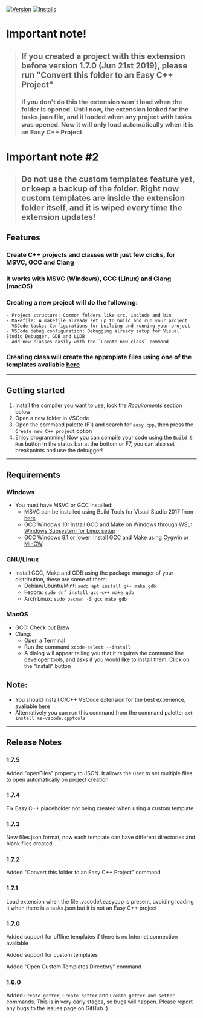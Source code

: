 [![Version][version-badge]][marketplace]
[![Installs][installs-badge]][marketplace]

# Important note!
>## If you created a project with this extension before version 1.7.0 (Jun 21st 2019), please run "Convert this folder to an Easy C++ Project"
>### If you don't do this the extension won't load when the folder is opened. Until now, the extension looked for the tasks.json file, and it loaded when any project with tasks was opened. Now it will only load automatically when it is an Easy C++ Project.

# Important note #2
>## Do not use the custom templates feature yet, or keep a backup of the folder. Right now custom templates are inside the extension folder itself, and it is wiped every time the extension updates!

## Features

### Create C++ projects and classes with just few clicks, for MSVC, GCC and Clang

### It works with MSVC (Windows), GCC (Linux) and Clang (macOS)

### Creating a new project will do the following:
    - Project structure: Common folders like src, include and bin
    - Makefile: A makefile already set up to build and run your project
    - VSCode tasks: Configurations for building and running your project
    - VSCode debug configuration: Debugging already setup for Visual Studio Debugger, GDB and LLDB
    - Add new classes easily with the `Create new class` command

### Creating class will create the appropiate files using one of the templates avaliable [here](https://github.com/acharluk/easy-cpp-projects/tree/master/templates/classes)

---

## Getting started

1. Install the compiler you want to use, look the _Requirements_ section below
2. Open a new folder in VSCode
3. Open the command palette (F1) and search for `easy cpp`, then press the `Create new C++ project` option
4. Enjoy programming! Now you can compile your code using the `Build & Run` button in the status bar at the bottom or F7, you can also set breakpoints and use the debugger!

---

## Requirements

### Windows

- You must have MSVC or GCC installed:
    + MSVC can be installed using Build Tools for Visual Studio 2017 from [here](https://www.visualstudio.com/downloads/)
    + GCC Windows 10: Install GCC and Make on Windows through WSL: [Windows Subsystem for Linux setup](https://github.com/acharluk/UsefulStuff/blob/master/windows/setup_wsl.md)
    + GCC Windows 8.1 or lower: Install GCC and Make using [Cygwin](https://www.cygwin.com/) or [MinGW](http://www.mingw.org/)

### GNU/Linux

- Install GCC, Make and GDB using the package manager of your distribution, these are some of them:
    + Debian/Ubuntu/Mint: `sudo apt install g++ make gdb`
    + Fedora: `sudo dnf install gcc-c++ make gdb`
    + Arch Linux: `sudo pacman -S gcc make gdb`

### MacOS

- GCC: Check out [Brew](https://brew.sh/)
- Clang:
    + Open a Terminal
    + Run the command `xcode-select --install`
    + A dialog will appear telling you that it requires the command line developer tools, and asks if you would like to install them. Click on the "Install" button

## Note:
- You should install C/C++ VSCode extension for the best experience, avaliable [here](https://marketplace.visualstudio.com/items?itemName=ms-vscode.cpptools)
- Alternatively you can run this command from the command palette: `ext install ms-vscode.cpptools`

---

## Release Notes

### 1.7.5

Added "openFiles" property to JSON. It allows the user to set multiple files to open automatically on project creation

### 1.7.4

Fix Easy C++ placeholder not being created when using a custom template

### 1.7.3

New files.json format, now each template can have different directories and blank files created

### 1.7.2

Added "Convert this folder to an Easy C++ Project" command

### 1.7.1

Load extension when the file .vscode/.easycpp is present, avoiding loading it when there is a tasks.json but it is not an Easy C++ project

### 1.7.0

Added support for offline templates if there is no Internet connection avaliable

Added support for custom templates

Added "Open Custom Templates Directory" command

### 1.6.0

Added `Create getter`, `Create setter` and `Create getter and setter` commands. This is in very early stages, so bugs will happen. Please report any bugs to the issues page on GitHub :)


[version-badge]: https://vsmarketplacebadge.apphb.com/version/ACharLuk.easy-cpp-projects.svg
[installs-badge]: https://vsmarketplacebadge.apphb.com/installs/ACharLuk.easy-cpp-projects.svg
[marketplace]: https://marketplace.visualstudio.com/items?itemName=ACharLuk.easy-cpp-projects